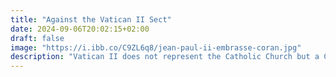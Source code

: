```yaml
---
title: "Against the Vatican II Sect"
date: 2024-09-06T20:02:15+02:00
draft: false
image: "https://i.ibb.co/C9ZL6q8/jean-paul-ii-embrasse-coran.jpg"
description: "Vatican II does not represent the Catholic Church but a Counter-Church teaching a false Gospel."
---
```


